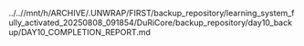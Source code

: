 ../..//mnt/h/ARCHIVE/.UNWRAP/FIRST/backup_repository/learning_system_fully_activated_20250808_091854/DuRiCore/backup_repository/day10_backup/DAY10_COMPLETION_REPORT.md